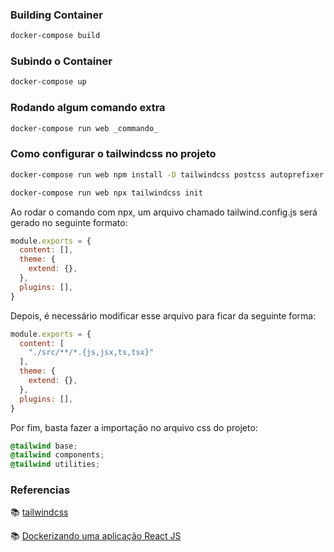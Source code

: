 ### Building Container

```bash
docker-compose build
```

### Subindo o Container

```bash
docker-compose up 
```
### Rodando algum comando extra

```bash
docker-compose run web _commando_
```

### Como configurar o tailwindcss no projeto

```bash
docker-compose run web npm install -D tailwindcss postcss autoprefixer

docker-compose run web npx tailwindcss init
```

Ao rodar o comando com npx, um arquivo chamado tailwind.config.js será gerado no seguinte formato: 

```javascript
module.exports = {
  content: [],
  theme: {
    extend: {},
  },
  plugins: [],
}
```

Depois, é necessário modificar esse arquivo para ficar da seguinte forma:

```javascript
module.exports = {
  content: [
    "./src/**/*.{js,jsx,ts,tsx}"
  ],
  theme: {
    extend: {},
  },
  plugins: [],
}
```

Por fim, basta fazer a importação no arquivo css do projeto:

```css
@tailwind base;
@tailwind components;
@tailwind utilities;
```

### Referencias
:books: [tailwindcss](https://tailwindcss.com/docs/guides/create-react-app)

:books: [Dockerizando uma aplicação React JS](https://blog.codeexpertslearning.com.br/dockerizando-uma-aplica%C3%A7%C3%A3o-react-js-f6a22e93bc5d)
